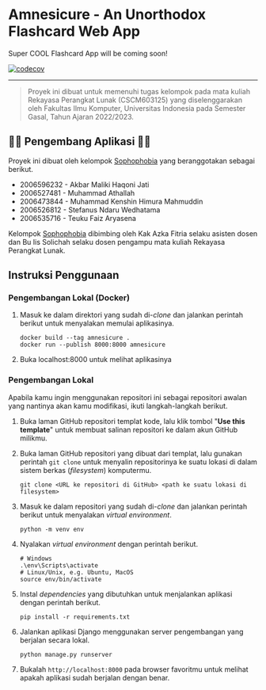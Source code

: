 # Amnesicure - An Unorthodox Flashcard Web App

Super COOL Flashcard App will be coming soon!

[![codecov](https://codecov.io/gh/Shopeephobia/amnesicure/branch/main/graph/badge.svg?token=UCJZWUT2ZM)](https://codecov.io/gh/Shopeephobia/amnesicure)

---

> Proyek ini dibuat untuk memenuhi tugas kelompok pada mata kuliah Rekayasa Perangkat Lunak (CSCM603125)
> yang diselenggarakan oleh Fakultas Ilmu Komputer, Universitas Indonesia pada Semester Gasal, Tahun Ajaran 2022/2023.

## 👨‍💻 Pengembang Aplikasi 👩‍💻

Proyek ini dibuat oleh kelompok [Sophophobia]() yang beranggotakan sebagai berikut.

- 2006596232 - Akbar Maliki Haqoni Jati
- 2006527481 - Muhammad Athallah
- 2006473844 - Muhammad Kenshin Himura Mahmuddin
- 2006526812 - Stefanus Ndaru Wedhatama
- 2006535716 - Teuku Faiz Aryasena

Kelompok [Sophophobia]() dibimbing oleh Kak Azka Fitria selaku asisten dosen dan Bu Iis Solichah selaku dosen pengampu mata kuliah Rekayasa Perangkat Lunak.

## Instruksi Penggunaan

### Pengembangan Lokal (Docker)

1. Masuk ke dalam direktori yang sudah di-*clone* dan jalankan perintah berikut
   untuk menyalakan memulai aplikasinya.

   ```shell
   docker build --tag amnesicure .
   docker run --publish 8000:8000 amnesicure
   ```
2. Buka localhost:8000 untuk melihat aplikasinya

### Pengembangan Lokal

Apabila kamu ingin menggunakan repositori ini sebagai repositori awalan yang nantinya akan kamu modifikasi, ikuti langkah-langkah berikut.

1. Buka laman GitHub repositori templat kode, lalu klik tombol "**Use this template**"
   untuk membuat salinan repositori ke dalam akun GitHub milikmu.

2. Buka laman GitHub repositori yang dibuat dari templat, lalu gunakan perintah
   `git clone` untuk menyalin repositorinya ke suatu lokasi di dalam sistem
   berkas (*filesystem*) komputermu.

   ```shell
   git clone <URL ke repositori di GitHub> <path ke suatu lokasi di filesystem>
   ```

3. Masuk ke dalam repositori yang sudah di-*clone* dan jalankan perintah berikut
   untuk menyalakan *virtual environment*.

   ```shell
   python -m venv env
   ```

4. Nyalakan *virtual environment* dengan perintah berikut.

   ```shell
   # Windows
   .\env\Scripts\activate
   # Linux/Unix, e.g. Ubuntu, MacOS
   source env/bin/activate
   ```

5. Instal *dependencies* yang dibutuhkan untuk menjalankan aplikasi dengan perintah berikut.

   ```shell
   pip install -r requirements.txt
   ```

6. Jalankan aplikasi Django menggunakan server pengembangan yang berjalan secara lokal.

   ```shell
   python manage.py runserver
   ```

7. Bukalah `http://localhost:8000` pada browser favoritmu untuk melihat apakah aplikasi sudah berjalan dengan benar.

[Sophophobia]: https://github.com/Shopeephobia
